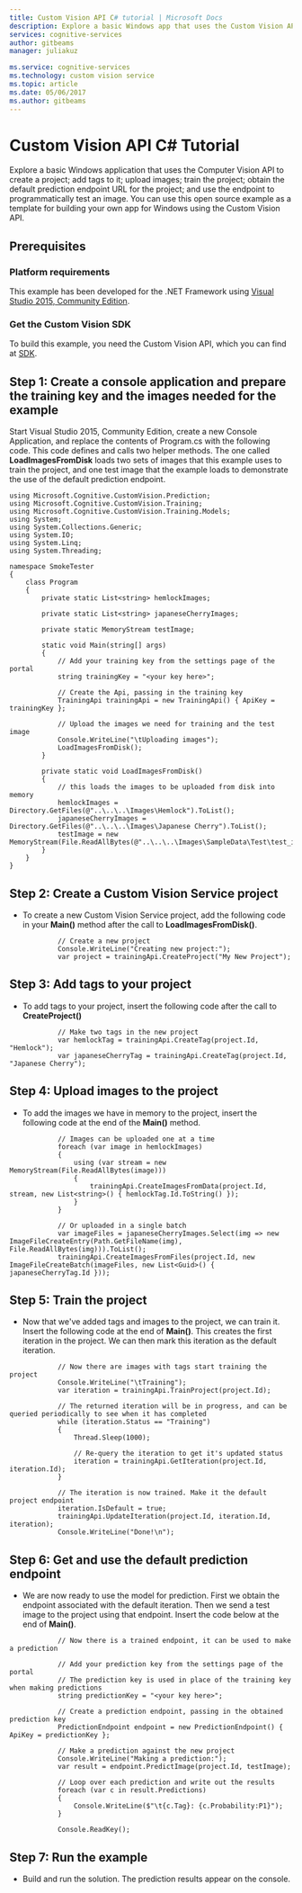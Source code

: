```yaml
---
title: Custom Vision API C# tutorial | Microsoft Docs
description: Explore a basic Windows app that uses the Custom Vision API in Microsoft Cognitive Services. Create a project, add tags, upload images, train your project, and make a prediction using the default endpoint.
services: cognitive-services
author: gitbeams
manager: juliakuz

ms.service: cognitive-services
ms.technology: custom vision service
ms.topic: article
ms.date: 05/06/2017
ms.author: gitbeams
---
```


# Custom Vision API C&#35; Tutorial
Explore a basic Windows application that uses the Computer Vision API to create a project; add tags to it; upload images; train the project; obtain the default prediction endpoint URL for the project; and use the endpoint to programmatically test an image. You can use this open source example as a template for building your own app for Windows using the Custom Vision API.

## Prerequisites

### Platform requirements
This example has been developed for the .NET Framework using [Visual Studio 2015, Community Edition](https://www.visualstudio.com/products/visual-studio-community-vs). 

### Get the Custom Vision SDK
To build this example, you need the Custom Vision API, which you can find at [SDK](http://github.com/Microsoft/Cognitive-CustomVision-Windows/). 

## Step 1: Create a console application and prepare the training key and the images needed for the example

Start Visual Studio 2015, Community Edition, create a new Console Application, and replace the contents of Program.cs with the following code. This code defines and calls two helper methods. The one called **LoadImagesFromDisk** loads two sets of images that this example uses to train the project, and one test image that the example loads to demonstrate the use of the default prediction endpoint.

```
using Microsoft.Cognitive.CustomVision.Prediction;
using Microsoft.Cognitive.CustomVision.Training;
using Microsoft.Cognitive.CustomVision.Training.Models;
using System;
using System.Collections.Generic;
using System.IO;
using System.Linq;
using System.Threading;

namespace SmokeTester
{
    class Program
    {
        private static List<string> hemlockImages;

        private static List<string> japaneseCherryImages;

        private static MemoryStream testImage;

        static void Main(string[] args)
        {
            // Add your training key from the settings page of the portal
            string trainingKey = "<your key here>";

            // Create the Api, passing in the training key
            TrainingApi trainingApi = new TrainingApi() { ApiKey = trainingKey };

            // Upload the images we need for training and the test image
            Console.WriteLine("\tUploading images");
            LoadImagesFromDisk();
        }        

        private static void LoadImagesFromDisk()
        {
            // this loads the images to be uploaded from disk into memory
            hemlockImages = Directory.GetFiles(@"..\..\..\Images\Hemlock").ToList();
            japaneseCherryImages = Directory.GetFiles(@"..\..\..\Images\Japanese Cherry").ToList();
            testImage = new MemoryStream(File.ReadAllBytes(@"..\..\..\Images\SampleData\Test\test_image.jpg"));
        }
    }
}
```

## Step 2: Create a Custom Vision Service project

* To create a new Custom Vision Service project, add the following code in your **Main()** method after the call to **LoadImagesFromDisk()**.

```
            // Create a new project
            Console.WriteLine("Creating new project:");
            var project = trainingApi.CreateProject("My New Project");
```

## Step 3: Add tags to your project

* To add tags to your project, insert the following code after the call to **CreateProject()**

```
            // Make two tags in the new project
            var hemlockTag = trainingApi.CreateTag(project.Id, "Hemlock");
            var japaneseCherryTag = trainingApi.CreateTag(project.Id, "Japanese Cherry");
```

## Step 4: Upload images to the project

* To add the images we have in memory to the project, insert the following code at the end of the **Main()** method.

```
            // Images can be uploaded one at a time
            foreach (var image in hemlockImages)
            {
                using (var stream = new MemoryStream(File.ReadAllBytes(image)))
                {
                    trainingApi.CreateImagesFromData(project.Id, stream, new List<string>() { hemlockTag.Id.ToString() });
                }
            }

            // Or uploaded in a single batch 
            var imageFiles = japaneseCherryImages.Select(img => new ImageFileCreateEntry(Path.GetFileName(img), File.ReadAllBytes(img))).ToList();
            trainingApi.CreateImagesFromFiles(project.Id, new ImageFileCreateBatch(imageFiles, new List<Guid>() { japaneseCherryTag.Id }));
```

## Step 5: Train the project

* Now that we've added tags and images to the project, we can train it. Insert the following code at the end of **Main()**. This creates the first iteration in the project. We can then mark this iteration as the default iteration.

```
            // Now there are images with tags start training the project
            Console.WriteLine("\tTraining");
            var iteration = trainingApi.TrainProject(project.Id);

            // The returned iteration will be in progress, and can be queried periodically to see when it has completed
            while (iteration.Status == "Training")
            {
                Thread.Sleep(1000);

                // Re-query the iteration to get it's updated status
                iteration = trainingApi.GetIteration(project.Id, iteration.Id);
            }

            // The iteration is now trained. Make it the default project endpoint
            iteration.IsDefault = true;
            trainingApi.UpdateIteration(project.Id, iteration.Id, iteration);
            Console.WriteLine("Done!\n");
```

## Step 6: Get and use the default prediction endpoint

* We are now ready to use the model for prediction. First we obtain the endpoint associated with the default iteration. Then we send a test image to the project using that endpoint. Insert the code below at the end of **Main()**.

```
            // Now there is a trained endpoint, it can be used to make a prediction

            // Add your prediction key from the settings page of the portal
            // The prediction key is used in place of the training key when making predictions
            string predictionKey = "<your key here>";

            // Create a prediction endpoint, passing in the obtained prediction key
            PredictionEndpoint endpoint = new PredictionEndpoint() { ApiKey = predictionKey };

            // Make a prediction against the new project
            Console.WriteLine("Making a prediction:");
            var result = endpoint.PredictImage(project.Id, testImage);

            // Loop over each prediction and write out the results
            foreach (var c in result.Predictions)
            {
                Console.WriteLine($"\t{c.Tag}: {c.Probability:P1}");
            }

            Console.ReadKey();
```

## Step 7: Run the example

* Build and run the solution. The prediction results appear on the console.
